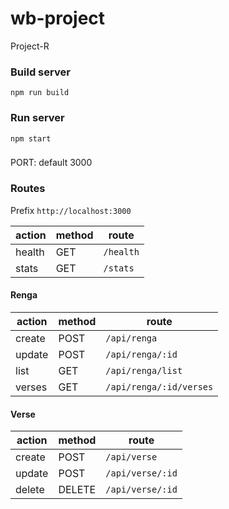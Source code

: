 # wb-project

Project-R

### Build server

`npm run build`

### Run server

`npm start`

###

PORT: default 3000

### Routes

Prefix `http://localhost:3000`

| action | method | route     |
| ------ | ------ | --------- |
| health | GET    | `/health` |
| stats  | GET    | `/stats`  |

#### Renga

| action | method | route                   |
| ------ | ------ | ----------------------- |
| create | POST   | `/api/renga`            |
| update | POST   | `/api/renga/:id`        |
| list   | GET    | `/api/renga/list`       |
| verses | GET    | `/api/renga/:id/verses` |

#### Verse

| action | method | route            |
| ------ | ------ | ---------------- |
| create | POST   | `/api/verse`     |
| update | POST   | `/api/verse/:id` |
| delete | DELETE | `/api/verse/:id` |
